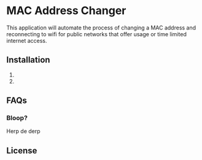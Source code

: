 # MAC Address Changer
This application will automate the process of changing a MAC address
and reconnecting to wifi for public networks that offer usage or time 
limited internet access.

## Installation

1. 
2.

## FAQs

### Bloop?
Herp de derp

## License

